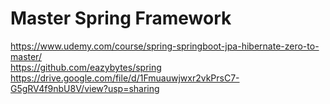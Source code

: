 # Master Spring Framework

https://www.udemy.com/course/spring-springboot-jpa-hibernate-zero-to-master/  
https://github.com/eazybytes/spring  
https://drive.google.com/file/d/1Fmuauwjwxr2vkPrsC7-G5gRV4f9nbU8V/view?usp=sharing
